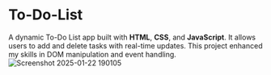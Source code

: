 # To-Do-List
A dynamic To-Do List app built with **HTML**, **CSS**, and **JavaScript**. It allows users to add and delete tasks with real-time updates. This project enhanced my skills in DOM manipulation and event handling.
![Screenshot 2025-01-22 190105](https://github.com/user-attachments/assets/9e42b127-8b02-45fd-b685-2715e5e6c838)
